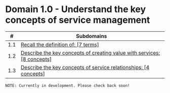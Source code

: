 # Domain 1.0 - Understand the key concepts of service management

| # | Subdomains   | 
|---|---|
|1.1 | [Recall the definition of: [7 terms]](https://github.com/erich-tech/ITIL_Notes/tree/main/Domain_1#readme) |
|1.2 | [Describe the key concepts of creating value with services: [8 concepts]](https://github.com/erich-tech/ITIL_Notes/tree/main/Domain_1#readme) |
|1.3 | [Describe the key concepts of service relationships: [4 concepts]](https://github.com/erich-tech/ITIL_Notes/tree/main/Domain_1#readme) |


```
NOTE: Currently in development. Please check back soon!  
```
